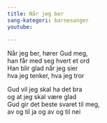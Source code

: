 ```yaml
---
title: Når jeg ber
sang-kategori: barnesanger
youtube: 
 
---
```


Når jeg ber, hører Gud meg,  
han får med seg hvert et ord  
Han blir glad når jeg sier  
hva jeg tenker, hva jeg tror

Gud vil jeg skal ha det bra  
og at jeg skal være glad  
Gud gir det beste svaret til meg,  
av og til ja og av og til nei
